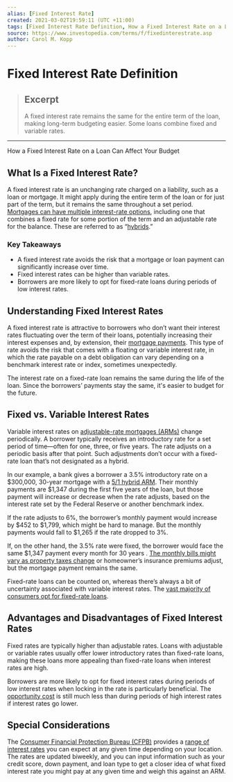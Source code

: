 ```yaml
---
alias: [Fixed Interest Rate]
created: 2021-03-02T19:59:11 (UTC +11:00)
tags: [Fixed Interest Rate Definition, How a Fixed Interest Rate on a Loan Can Affect Your Budget]
source: https://www.investopedia.com/terms/f/fixedinterestrate.asp
author: Carol M. Kopp
---
```


# Fixed Interest Rate Definition

> ## Excerpt
> A fixed interest rate remains the same for the entire term of the loan, making long-term budgeting easier. Some loans combine fixed and variable rates.

---

How a Fixed Interest Rate on a Loan Can Affect Your Budget
## What Is a Fixed Interest Rate?

A fixed interest rate is an unchanging rate charged on a liability, such as a loan or mortgage. It might apply during the entire term of the loan or for just part of the term, but it remains the same throughout a set period. [Mortgages can have multiple interest-rate options](https://www.investopedia.com/mortgage/mortgage-rates/how-it-works/), including one that combines a fixed rate for some portion of the term and an adjustable rate for the balance. These are referred to as “[hybrids](https://www.investopedia.com/terms/h/hybridarm.asp).”

### Key Takeaways

-   A fixed interest rate avoids the risk that a mortgage or loan payment can significantly increase over time.
-   Fixed interest rates can be higher than variable rates.
-   Borrowers are more likely to opt for fixed-rate loans during periods of low interest rates.

## Understanding Fixed Interest Rates

A fixed interest rate is attractive to borrowers who don’t want their interest rates fluctuating over the term of their loans, potentially increasing their interest expenses and, by extension, their [mortgage payments](https://www.investopedia.com/mortgage-calculator-5084794). This type of rate avoids the risk that comes with a floating or variable interest rate, in which the rate payable on a debt obligation can vary depending on a benchmark interest rate or index, sometimes unexpectedly.

The interest rate on a fixed-rate loan remains the same during the life of the loan. Since the borrowers’ payments stay the same, it's easier to budget for the future.

## Fixed vs. Variable Interest Rates

Variable interest rates on [adjustable-rate mortgages (ARMs)](https://www.investopedia.com/terms/a/arm.asp) change periodically. A borrower typically receives an introductory rate for a set period of time—often for one, three, or five years. The rate adjusts on a periodic basis after that point. Such adjustments don’t occur with a fixed-rate loan that’s not designated as a hybrid.

In our example, a bank gives a borrower a 3.5% introductory rate on a $300,000, 30-year mortgage with a [5/1 hybrid ARM](https://www.investopedia.com/terms/1/5-1_arm.asp). Their monthly payments are $1,347 during the first five years of the loan, but those payment will increase or decrease when the rate adjusts, based on the interest rate set by the Federal Reserve or another benchmark index.

If the rate adjusts to 6%, the borrower’s monthly payment would increase by $452 to $1,799, which might be hard to manage. But the monthly payments would fall to $1,265 if the rate dropped to 3%.

If, on the other hand, the 3.5% rate were fixed, the borrower would face the same $1,347 payment every month for 30 years . [The monthly bills might vary as property taxes change](https://www.investopedia.com/articles/tax/09/calculate-property-tax.asp) or homeowner’s insurance premiums adjust, but the mortgage payment remains the same.

Fixed-rate loans can be counted on, whereas there’s always a bit of uncertainty associated with variable interest rates. The [vast majority of consumers opt for fixed-rate loans](https://www.consumerfinance.gov/owning-a-home/loan-options/).

## Advantages and Disadvantages of Fixed Interest Rates

Fixed rates are typically higher than adjustable rates. Loans with adjustable or variable rates usually offer lower introductory rates than fixed-rate loans, making these loans more appealing than fixed-rate loans when interest rates are high.

Borrowers are more likely to opt for fixed interest rates during periods of low interest rates when locking in the rate is particularly beneficial. The [opportunity cost](https://www.investopedia.com/terms/o/opportunitycost.asp) is still much less than during periods of high interest rates if interest rates go lower.

## Special Considerations

The [Consumer Financial Protection Bureau (CFPB)](https://www.investopedia.com/terms/c/consumer-financial-protection-bureau-cfpb.asp) provides a [range of interest rates](https://www.consumerfinance.gov/owning-a-home/explore-rates/) you can expect at any given time depending on your location. The rates are updated biweekly, and you can input information such as your credit score, down payment, and loan type to get a closer idea of what fixed interest rate you might pay at any given time and weigh this against an ARM.
